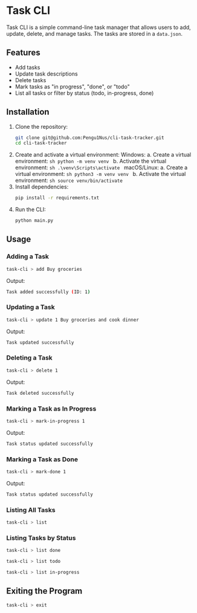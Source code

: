 # Task CLI

Task CLI is a simple command-line task manager that allows users to add, update, delete, and manage tasks. The tasks are stored in a `data.json`.

## Features
- Add tasks
- Update task descriptions
- Delete tasks
- Mark tasks as "in progress", "done", or "todo"
- List all tasks or filter by status (todo, in-progress, done)

## Installation
1. Clone the repository:
   ```sh
   git clone git@github.com:Pengu1Nus/cli-task-tracker.git
   cd cli-task-tracker
   ```
2. Create and activate a virtual environment:
      Windows:
         a. Create a virtual environment:
         ```sh
         python -m venv venv
         ```
         b. Activate the virtual environment:
         ```sh
         .\venv\Scripts\activate
         ```
      macOS/Linux:
         a. Create a virtual environment:
         ```sh
         python3 -m venv venv
         ```
         b. Activate the virtual environment:
         ```sh
         source venv/bin/activate
         ```
3. Install dependencies:
   ```sh
   pip install -r requirements.txt
   ```
4. Run the CLI:
   ```sh
   python main.py
   ```

## Usage
### Adding a Task
```sh
task-cli > add Buy groceries
```
Output:
```sh
Task added successfully (ID: 1)
```

### Updating a Task
```sh
task-cli > update 1 Buy groceries and cook dinner
```
Output:
```sh
Task updated successfully
```

### Deleting a Task
```sh
task-cli > delete 1
```
Output:
```sh
Task deleted successfully
```

### Marking a Task as In Progress
```sh
task-cli > mark-in-progress 1
```
Output:
```sh
Task status updated successfully
```

### Marking a Task as Done
```sh
task-cli > mark-done 1
```
Output:
```sh
Task status updated successfully
```

### Listing All Tasks
```sh
task-cli > list
```

### Listing Tasks by Status
```sh
task-cli > list done
```
```sh
task-cli > list todo
```
```sh
task-cli > list in-progress
```

## Exiting the Program
```sh
task-cli > exit
```
